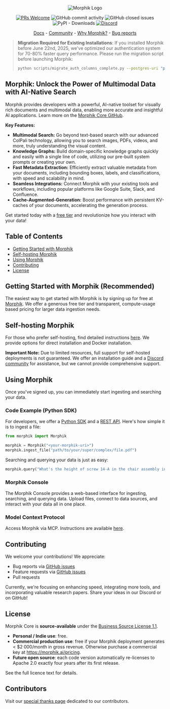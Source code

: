 <p align="center">
  <img alt="Morphik Logo" src="assets/morphik_logo.png">
</p>
<p align="center">
  <a href='http://makeapullrequest.com'><img alt='PRs Welcome' src='https://img.shields.io/badge/PRs-welcome-brightgreen.svg?style=shields'/></a>
  <img alt="GitHub commit activity" src="https://img.shields.io/github/commit-activity/m/morphik-org/morphik-core"/>
  <img alt="GitHub closed issues" src="https://img.shields.io/github/issues-closed/morphik-org/morphik-core"/>
  <img alt="PyPI - Downloads" src="https://img.shields.io/pypi/dm/morphik">
  <a href="https://discord.gg/BwMtv3Zaju"><img alt="Discord" src="https://img.shields.io/discord/1336524712817332276?logo=discord&label=discord"></a>
</p>

<!-- add a roadmap! - <a href="https://morphik.ai/roadmap">Roadmap</a> - -->
<!-- Add a changelog! - <a href="https://morphik.ai/changelog">Changelog</a> -->

<p align="center">
  <a href="https://morphik.ai/docs">Docs</a> - <a href="https://discord.gg/BwMtv3Zaju">Community</a> - <a href="https://morphik.ai/docs/blogs/gpt-vs-morphik-multimodal">Why Morphik?</a> - <a href="https://github.com/morphik-org/morphik-core/issues/new?assignees=&labels=bug&template=bug_report.md">Bug reports</a>
</p>

> **Migration Required for Existing Installations**: If you installed Morphik before June 22nd, 2025, we've optimized our authentication system for 70-80% faster query performance. Please run the migration script before launching Morphik:
> ```bash
> python scripts/migrate_auth_columns_complete.py --postgres-uri "postgresql+asyncpg://user:pass@host:port/db"
> ```

## Morphik: Unlock the Power of Multimodal Data with AI-Native Search

Morphik provides developers with a powerful, AI-native toolset for visually rich documents and multimodal data, enabling more accurate and insightful AI applications. Learn more on the [Morphik Core GitHub](https://github.com/morphik-org/morphik-core).

**Key Features:**

*   **Multimodal Search:**  Go beyond text-based search with our advanced ColPali technology, allowing you to search images, PDFs, videos, and more, truly understanding the visual content.
*   **Knowledge Graphs:** Build domain-specific knowledge graphs quickly and easily with a single line of code, utilizing our pre-built system prompts or creating your own.
*   **Fast Metadata Extraction:**  Efficiently extract valuable metadata from your documents, including bounding boxes, labels, and classifications, with speed and scalability in mind.
*   **Seamless Integrations:**  Connect Morphik with your existing tools and workflows, including popular platforms like Google Suite, Slack, and Confluence.
*   **Cache-Augmented-Generation:** Boost performance with persistent KV-caches of your documents, accelerating the generation process.

Get started today with a [free tier](https://www.morphik.ai/signup) and revolutionize how you interact with your data!

## Table of Contents
- [Getting Started with Morphik](#getting-started-with-morphik-recommended)
- [Self-hosting Morphik](#self-hosting-the-open-source-version)
- [Using Morphik](#using-morphik)
- [Contributing](#contributing)
- [License](#License)

## Getting Started with Morphik (Recommended)

The easiest way to get started with Morphik is by signing up for free at [Morphik](https://www.morphik.ai/signup). We offer a generous free tier and transparent, compute-usage based pricing for larger data ingestion needs.

## Self-hosting Morphik

For those who prefer self-hosting, find detailed instructions [here](https://morphik.ai/docs/getting-started). We provide options for direct installation and Docker installation.

**Important Note:** Due to limited resources, full support for self-hosted deployments is not guaranteed. We offer an installation guide and a [Discord community](https://discord.gg/BwMtv3Zaju) for assistance, but we cannot provide comprehensive support.

## Using Morphik

Once you've signed up, you can immediately start ingesting and searching your data.

### Code Example (Python SDK)

For developers, we offer a [Python SDK](https://morphik.ai/docs/python-sdk/morphik) and a [REST API](https://morphik.ai/docs/api-reference/health-check). Here's how simple it is to ingest a file:

```python
from morphik import Morphik

morphik = Morphik("<your-morphik-uri>")
morphik.ingest_file("path/to/your/super/complex/file.pdf")
```

Searching and querying your data is just as easy:

```python
morphik.query("What's the height of screw 14-A in the chair assembly instructions?")
```

### Morphik Console

The Morphik Console provides a web-based interface for ingesting, searching, and querying data. Upload files, connect to data sources, and interact with your data all in one place.

### Model Context Protocol

Access Morphik via MCP. Instructions are available [here](https://morphik.ai/docs/using-morphik/mcp).

## Contributing

We welcome your contributions!  We appreciate:

*   Bug reports via [GitHub issues](https://github.com/morphik-org/morphik-core/issues)
*   Feature requests via [GitHub issues](https://github.com/morphik-org/morphik-core/issues)
*   Pull requests

Currently, we're focusing on enhancing speed, integrating more tools, and incorporating valuable research papers. Share your ideas in our Discord or on GitHub!

## License

Morphik Core is **source-available** under the [Business Source License 1.1](./LICENSE).

*   **Personal / Indie use**: free.
*   **Commercial production use**: free if your Morphik deployment generates < $2 000/month in gross revenue.
    Otherwise purchase a commercial key at <https://morphik.ai/pricing>.
*   **Future open source**: each code version automatically re-licenses to Apache 2.0 exactly four years after its first release.

See the full licence text for details.

## Contributors

Visit our [special thanks page](https://morphik.ai/docs/special-thanks) dedicated to our contributors.